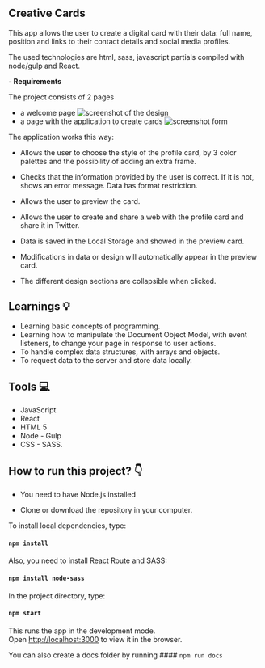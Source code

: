 ## Creative Cards

This app allows the user to create a digital card with their data: full name, position and links to their contact details and social media profiles.

The used technologies are html, sass, javascript partials compiled with node/gulp and React.

**- Requirements**

The project consists of 2 pages

- a welcome page
  ![screenshot of the design ](https://raw.githubusercontent.com/janadim/Creative-cards/main/src/images/Capture.landing.PNG)
- a page with the application to create cards
  ![screenshot form ](https://raw.githubusercontent.com/janadim/Creative-cards/main/src/images/Capture.form.PNG)

The application works this way:

- Allows the user to choose the style of the profile card, by 3 color palettes and the possibility of adding an extra frame.

- Checks that the information provided by the user is correct. If it is not, shows an error message. Data has format restriction.

- Allows the user to preview the card.

- Allows the user to create and share a web with the profile card and share it in Twitter.

- Data is saved in the Local Storage and showed in the preview card.

- Modifications in data or design will automatically appear in the preview card.

- The different design sections are collapsible when clicked.

## Learnings 💡

- Learning basic concepts of programming.
- Learning how to manipulate the Document Object Model, with event listeners, to change your page in response to user actions.
- To handle complex data structures, with arrays and objects.
- To request data to the server and store data locally.

## Tools 💻

- JavaScript
- React
- HTML 5
- Node - Gulp
- CSS - SASS.

## How to run this project? :point_down:

- You need to have Node.js installed

- Clone or download the repository in your computer.

To install local dependencies, type:

#### `npm install`

Also, you need to install React Route and SASS:

#### `npm install node-sass`

In the project directory, type:

#### `npm start`

This runs the app in the development mode.<br />
Open [http://localhost:3000](http://localhost:3000) to view it in the browser.

You can also create a docs folder by running #### `npm run docs`
